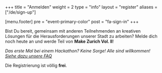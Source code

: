 +++
title = "Anmelden"
weight = 2
type = "info"
layout = "register"
aliases = ["/de/sign-up"]

[menu.footer]
  pre = "event-primary-color"
  post = "fa-sign-in"
+++

Bist Du bereit, gemeinsam mit anderen Teilnehmenden an kreativen Lösungen für die Herausforderungen unserer Stadt zu arbeiten? Melde dich noch heute an und werde Teil von **Make Zurich Vol. II**!

*Das erste Mal bei einem Hackathon? Keine Sorge! Alle sind willkommen! [Siehe dazu  unsere FAQ](/de/about)*

Die Registrierung ist völlig **frei**.

